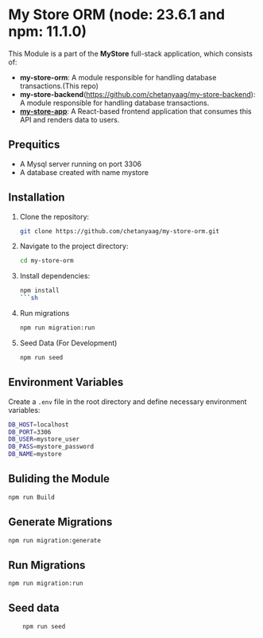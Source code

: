 # My Store ORM (node: 23.6.1 and npm: 11.1.0)

This Module is a part of the **MyStore** full-stack application, which consists of:

- **my-store-orm**: A module responsible for handling database transactions.(This repo)
- **my-store-backend**(https://github.com/chetanyaag/my-store-backend): A module responsible for handling database transactions.
- [**my-store-app**](https://github.com/chetanyaag/my-store-app): A React-based frontend application that consumes this API and renders data to users.


## Prequitics
- A Mysql server running on port 3306
- A database created with name mystore


## Installation

1. Clone the repository:
   ```sh
   git clone https://github.com/chetanyaag/my-store-orm.git
   ```
2. Navigate to the project directory:
   ```sh
   cd my-store-orm
   ```
3. Install dependencies:
   ```sh
   npm install
   ```sh
4. Run migrations
    ```sh
    npm run migration:run
    ```
5. Seed Data (For Development)
    ```sh
    npm run seed
    ```

## Environment Variables

Create a `.env` file in the root directory and define necessary environment variables:

```sh
DB_HOST=localhost
DB_PORT=3306
DB_USER=mystore_user
DB_PASS=mystore_password
DB_NAME=mystore
```



## Buliding the Module
```sh
npm run Build
```


## Generate Migrations
```sh
npm run migration:generate
```
## Run Migrations
```sh
npm run migration:run
```

## Seed data
```sh
    npm run seed
```





